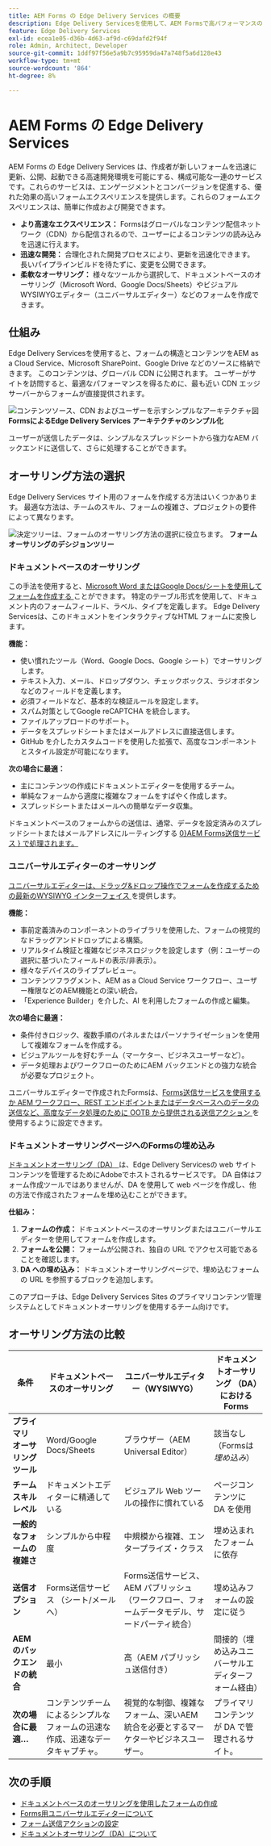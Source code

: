 ```yaml
---
title: AEM Forms の Edge Delivery Services の概要
description: Edge Delivery Servicesを使用して、AEM Formsで高パフォーマンスのフォームを作成して配信し、迅速な開発と効率的なデータ収集を可能にする方法を説明します。
feature: Edge Delivery Services
exl-id: ecea1e05-d36b-4d63-af9d-c69dafd2f94f
role: Admin, Architect, Developer
source-git-commit: 1ddf97f56e5a9b7c95959da47a748f5a6d128e43
workflow-type: tm+mt
source-wordcount: '864'
ht-degree: 8%

---
```



# AEM Forms の Edge Delivery Services


AEM Forms の Edge Delivery Services は、作成者が新しいフォームを迅速に更新、公開、起動できる高速開発環境を可能にする、構成可能な一連のサービスです。これらのサービスは、エンゲージメントとコンバージョンを促進する、優れた効果の高いフォームエクスペリエンスを提供します。これらのフォームエクスペリエンスは、簡単に作成および開発できます。

* **より高速なエクスペリエンス：** Formsはグローバルなコンテンツ配信ネットワーク（CDN）から配信されるので、ユーザーによるコンテンツの読み込みを迅速に行えます。
* **迅速な開発：** 合理化された開発プロセスにより、更新を迅速化できます。 長いパイプラインビルドを待たずに、変更を公開できます。
* **柔軟なオーサリング：** 様々なツールから選択して、ドキュメントベースのオーサリング（Microsoft Word、Google Docs/Sheets）やビジュアルWYSIWYGエディター（ユニバーサルエディター）などのフォームを作成できます。

## 仕組み

Edge Delivery Servicesを使用すると、フォームの構造とコンテンツをAEM as a Cloud Service、Microsoft SharePoint、Google Drive などのソースに格納できます。 このコンテンツは、グローバル CDN に公開されます。 ユーザーがサイトを訪問すると、最適なパフォーマンスを得るために、最も近い CDN エッジサーバーからフォームが直接提供されます。

![ コンテンツソース、CDN およびユーザーを示すシンプルなアーキテクチャ図](/help/forms/assets/eds-simplified-architecture.png)
**FormsによるEdge Delivery Services アーキテクチャのシンプル化**

ユーザーが送信したデータは、シンプルなスプレッドシートから強力なAEM バックエンドに送信して、さらに処理することができます。

## オーサリング方法の選択

Edge Delivery Services サイト用のフォームを作成する方法はいくつかあります。 最適な方法は、チームのスキル、フォームの複雑さ、プロジェクトの要件によって異なります。

![ 決定ツリーは、フォームのオーサリング方法の選択に役立ちます。](/help/forms/assets/eds-authoring-selection.png)
**フォームオーサリングのデシジョンツリー**

### ドキュメントベースのオーサリング

この手法を使用すると、[Microsoft Word またはGoogle Docs/シートを使用してフォームを作成する ](/help/edge/docs/forms/create-forms.md) ことができます。 特定のテーブル形式を使用して、ドキュメント内のフォームフィールド、ラベル、タイプを定義します。 Edge Delivery Servicesは、このドキュメントをインタラクティブなHTML フォームに変換します。

**機能：**

* 使い慣れたツール（Word、Google Docs、Google シート）でオーサリングします。
* テキスト入力、メール、ドロップダウン、チェックボックス、ラジオボタンなどのフィールドを定義します。
* 必須フィールドなど、基本的な検証ルールを設定します。
* スパム対策としてGoogle reCAPTCHA を統合します。
* ファイルアップロードのサポート。
* データをスプレッドシートまたはメールアドレスに直接送信します。
* GitHub を介したカスタムコードを使用した拡張で、高度なコンポーネントとスタイル設定が可能になります。

**次の場合に最適：**

* 主にコンテンツの作成にドキュメントエディターを使用するチーム。
* 単純なフォームから適度に複雑なフォームをすばやく作成します。
* スプレッドシートまたはメールへの簡単なデータ収集。

ドキュメントベースのフォームからの送信は、通常、データを設定済みのスプレッドシートまたはメールアドレスにルーティングする [0}AEM Forms送信サービス } で処理されます。](/help/forms/forms-submission-service.md)

### ユニバーサルエディターのオーサリング

[ ユニバーサルエディターは、ドラッグ&amp;ドロップ操作でフォームを作成するための最新のWYSIWYG インターフェイス ](/help/edge/docs/forms/universal-editor/overview-universal-editor-for-edge-delivery-services-for-forms.md) を提供します。

**機能：**

* 事前定義済みのコンポーネントのライブラリを使用した、フォームの視覚的なドラッグアンドドロップによる構築。
* リアルタイム検証と複雑なビジネスロジックを設定します（例：ユーザーの選択に基づいたフィールドの表示/非表示）。
* 様々なデバイスのライブプレビュー。
* コンテンツフラグメント、AEM as a Cloud Service ワークフロー、ユーザー権限などのAEM機能との深い統合。
* 「Experience Builder」を介した、AI を利用したフォームの作成と編集。

**次の場合に最適：**

* 条件付きロジック、複数手順のパネルまたはパーソナライゼーションを使用して複雑なフォームを作成する。
* ビジュアルツールを好むチーム（マーケター、ビジネスユーザーなど）。
* データ処理およびワークフローのためにAEM バックエンドとの強力な統合が必要なプロジェクト。

ユニバーサルエディターで作成されたFormsは、[Forms送信サービスを使用するか ](/help/forms/forms-submission-service.md)[ AEM ワークフロー、REST エンドポイントまたはデータベースへのデータの送信など、高度なデータ処理のために OOTB から提供される送信アクション ](/help/edge/docs/forms/configure-submission-action-for-eds-forms.md) を使用するように設定できます。

### ドキュメントオーサリングページへのFormsの埋め込み

[ ドキュメントオーサリング（DA） ](https://www.aem.live/developer/da-tutorial) は、Edge Delivery Servicesの web サイトコンテンツを管理するためにAdobeでホストされるサービスです。 DA 自体はフォーム作成ツールではありませんが、DA を使用して web ページを作成し、他の方法で作成されたフォームを埋め込むことができます。

**仕組み：**

1. **フォームの作成：** ドキュメントベースのオーサリングまたはユニバーサルエディターを使用してフォームを作成します。
2. **フォームを公開：** フォームが公開され、独自の URL でアクセス可能であることを確認します。
3. **DA への埋め込み：** ドキュメントオーサリングページで、埋め込むフォームの URL を参照するブロックを追加します。

このアプローチは、Edge Delivery Services Sites のプライマリコンテンツ管理システムとしてドキュメントオーサリングを使用するチーム向けです。

## オーサリング方法の比較

| 条件 | ドキュメントベースのオーサリング | ユニバーサルエディター（WYSIWYG） | ドキュメントオーサリング （DA）におけるForms |
|----------------------------------|---------------------------------------|-----------------------------------------|-------------------------------------------|
| **プライマリ オーサリング ツール** | Word/Google Docs/Sheets | ブラウザー（AEM Universal Editor） | 該当なし（Formsは *埋め込み*） |
| **チームスキルレベル** | ドキュメントエディターに精通している | ビジュアル Web ツールの操作に慣れている | ページコンテンツに DA を使用 |
| **一般的なフォームの複雑さ** | シンプルから中程度 | 中規模から複雑、エンタープライズ・クラス | 埋め込まれたフォームに依存 |
| **送信オプション** | Forms送信サービス （シート/メールへ） | Forms送信サービス、AEM パブリッシュ（ワークフロー、フォームデータモデル、サードパーティ統合） | 埋め込みフォームの設定に従う |
| **AEMのバックエンドの統合** | 最小 | 高（AEM パブリッシュ送信付き） | 間接的（埋め込みユニバーサルエディターフォーム経由） |
| **次の場合に最適…** | コンテンツチームによるシンプルなフォームの迅速な作成、迅速なデータキャプチャ。 | 視覚的な制御、複雑なフォーム、深いAEM統合を必要とするマーケターやビジネスユーザー。 | プライマリコンテンツが DA で管理されるサイト。 |

<!-- 
## Detailed Feature Comparison

| **Capability**                        | **Universal Editor (WYSIWYG)** | **Document-based Authoring** | **Document Authoring (DA)** |
|-----------------------------------------|-------------------------------|-----------------------------|-----------------------------|
| **Unified Composition with Sites**    | ✅                            |                              | ✅ (with embedded forms)     |
| **Embedding Form Support**            | ✅                            | ✅                          | ✅ (embed from Universal Editor or Docs)   |
| **Rules (Dynamic Behavior)**          | Advanced rules editor with custom functions | Limited: Show/hide, compute value, custom functions | Depends on embedded form     |
| **Attachment Support**                | ✅                            | ℹ️ (Early Access)           | Depends on embedded form     |
| **CAPTCHA Support**                   | reCAPTCHA Enterprise          | reCAPTCHA Enterprise       | Depends on embedded form     |
| **Submission Features**               | REST, Email, FDM, Workflow, SharePoint, OneDrive, Azure Blob, Power Automate, Workfront Fusion (EA) | Only Spreadsheet            | Follows embedded form's setup |
| **Data Schema**                       | FDM, Custom                   | Custom                      | Based on embedded form       |
| **Pre-fill**                          | 💡 (via Wizard)               | ✅                          | Depends on embedded form     |
| **Fragments**                         | ✅                            | ✅                          | Depends on embedded form     |
| **Visual Rule Editor**                | ✅                            |                              |                              |
| **Localization**                      | 💡 (via Sites)                | ℹ️ (Excel/Sheets manual)    | Depends on embedded form     |
| **Template Support**                  | Only Initial Content          |                              |                              |
| **Theme**                             | ℹ️ (at project level)         | ℹ️ (at project level)        | ℹ️ (based on hosting site)    |
| **Custom Component**                  | ✅                            | ✅                          | ✅ (if embedded component supports it) |
| **Experimentation**                   | ✅                            | ✅                          | Depends on embed context     |
| **Submit Action**                     | ✅                            | Only Spreadsheet            | Based on embedded form       |
-->



## 次の手順

* [ドキュメントベースのオーサリングを使用したフォームの作成](/help/edge/docs/forms/tutorial.md)
* [Forms用ユニバーサルエディターについて](/help/edge/docs/forms/universal-editor/overview-universal-editor-for-edge-delivery-services-for-forms.md)
* [フォーム送信アクションの設定](/help/edge/docs/forms/configure-submission-action-for-eds-forms.md)
* [ ドキュメントオーサリング（DA）について ](https://www.aem.live/developer/da-tutorial)
